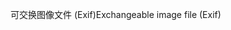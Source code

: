 <span data-ttu-id="3ffac-101">可交换图像文件 (Exif)</span><span class="sxs-lookup"><span data-stu-id="3ffac-101">Exchangeable image file (Exif)</span></span>
